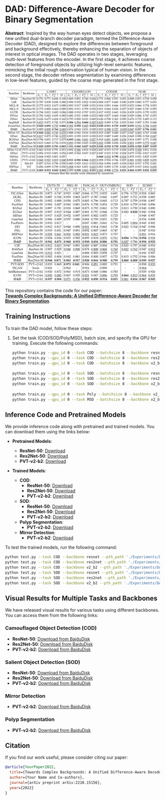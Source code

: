 
# DAD: Difference-Aware Decoder for Binary Segmentation

**Abstract**: Inspired by the way human eyes detect objects, we propose a new unified dual-branch decoder paradigm, termed the Difference-Aware Decoder (DAD), designed to explore the differences between foreground and background effectively, thereby enhancing the separation of objects of interest in optical images. The DAD operates in two stages, leveraging multi-level features from the encoder. In the first stage, it achieves coarse detection of foreground objects by utilizing high-level semantic features, mimicking the initial rough observation typical of human vision. In the second stage, the decoder refines segmentation by examining differences in low-level features, guided by the coarse map generated in the first stage.

![COD](COD.png)

![SOD](SOD.png)

This repository contains the code for our paper:  
**[Towards Complex Backgrounds: A Unified Difference-Aware Decoder for Binary Segmentation](https://arxiv.org/abs/2210.15156)**.

## Training Instructions

To train the DAD model, follow these steps:

1. Set the task (COD/SOD/Poly/MSD), batch size, and specify the GPU for training. Execute the following commands:

   ```bash
   python train.py --gpu_id 0 --task COD --batchsize 8 --backbone resnet
   python train.py --gpu_id 0 --task COD --batchsize 8 --backbone res2net
   python train.py --gpu_id 0 --task COD --batchsize 8 --backbone v2_b2

   python train.py --gpu_id 0 --task SOD --batchsize 8 --backbone resnet
   python train.py --gpu_id 0 --task SOD --batchsize 8 --backbone res2net
   python train.py --gpu_id 0 --task SOD --batchsize 8 --backbone v2_b2

   python train.py --gpu_id 0 --task Poly --batchsize 8 --backbone v2_b2
   python train.py --gpu_id 0 --task MSD --batchsize 8 --backbone v2_b2
   ```

## Inference Code and Pretrained Models

We provide inference code along with pretrained and trained models. You can download them using the links below:

- **Pretrained Models**:
  - **ResNet-50**: [Download](https://pan.baidu.com/s/1JmgYZXXWsU_6xfnO3tKApA?pwd=xnhz)
  - **Res2Net-50**: [Download](https://pan.baidu.com/s/1JmgYZXXWsU_6xfnO3tKApA?pwd=xnhz)
  - **PVT-v2-b2**: [Download](https://pan.baidu.com/s/1JmgYZXXWsU_6xfnO3tKApA?pwd=xnhz)

- **Trained Models**:
  - **COD**:
    - **ResNet-50**: [Download](https://pan.baidu.com/s/1JmgYZXXWsU_6xfnO3tKApA?pwd=xnhz)
    - **Res2Net-50**: [Download](https://pan.baidu.com/s/1JmgYZXXWsU_6xfnO3tKApA?pwd=xnhz)
    - **PVT-v2-b2**: [Download](https://pan.baidu.com/s/1JmgYZXXWsU_6xfnO3tKApA?pwd=xnhz)
  - **SOD**:
    - **ResNet-50**: [Download](https://pan.baidu.com/s/1JmgYZXXWsU_6xfnO3tKApA?pwd=xnhz)
    - **Res2Net-50**: [Download](https://pan.baidu.com/s/1JmgYZXXWsU_6xfnO3tKApA?pwd=xnhz)
    - **PVT-v2-b2**: [Download](https://pan.baidu.com/s/1JmgYZXXWsU_6xfnO3tKApA?pwd=xnhz)
  - **Polyp Segmentation**:
    - **PVT-v2-b2**: [Download](https://pan.baidu.com/s/1JmgYZXXWsU_6xfnO3tKApA?pwd=xnhz)
  - **Mirror Detection**:
    - **PVT-v2-b2**: [Download](https://pan.baidu.com/s/1JmgYZXXWsU_6xfnO3tKApA?pwd=xnhz)

To test the trained models, run the following command:

```bash
python test.py --task COD --backbone resnet --pth_path './Experiments/DAD/'
python test.py --task COD --backbone res2net --pth_path './Experiments/DAD/'
python test.py --task COD --backbone v2_b2 --pth_path './Experiments/DAD/'
python test.py --task SOD --backbone resnet --pth_path './Experiments/DAD/'
python test.py --task SOD --backbone res2net --pth_path './Experiments/DAD/'
python test.py --task SOD --backbone v2_b2 --pth_path './Experiments/DAD/'
```

## Visual Results for Multiple Tasks and Backbones

We have released visual results for various tasks using different backbones. You can access them from the following links:

### Camouflaged Object Detection (COD)

- **ResNet-50**: [Download from BaiduDisk](https://pan.baidu.com/s/1JmgYZXXWsU_6xfnO3tKApA?pwd=xnhz)
- **Res2Net-50**: [Download from BaiduDisk](https://pan.baidu.com/s/1JmgYZXXWsU_6xfnO3tKApA?pwd=xnhz)
- **PVT-v2-b2**: [Download from BaiduDisk](https://pan.baidu.com/s/1JmgYZXXWsU_6xfnO3tKApA?pwd=xnhz)

### Salient Object Detection (SOD)

- **ResNet-50**: [Download from BaiduDisk](https://pan.baidu.com/s/1JmgYZXXWsU_6xfnO3tKApA?pwd=xnhz)
- **Res2Net-50**: [Download from BaiduDisk](https://pan.baidu.com/s/1JmgYZXXWsU_6xfnO3tKApA?pwd=xnhz)
- **PVT-v2-b2**: [Download from BaiduDisk](https://pan.baidu.com/s/1JmgYZXXWsU_6xfnO3tKApA?pwd=xnhz)

### Mirror Detection

- **PVT-v2-b2**: [Download from BaiduDisk](https://pan.baidu.com/s/1JmgYZXXWsU_6xfnO3tKApA?pwd=xnhz)

### Polyp Segmentation

- **PVT-v2-b2**: [Download from BaiduDisk](https://pan.baidu.com/s/1JmgYZXXWsU_6xfnO3tKApA?pwd=xnhz)

## Citation

If you find our work useful, please consider citing our paper:

```bibtex
@article{YourPaper2022,
  title={Towards Complex Backgrounds: A Unified Difference-Aware Decoder for Binary Segmentation},
  author={Your Name and Co-authors},
  journal={arXiv preprint arXiv:2210.15156},
  year={2022}
}
```
